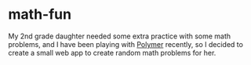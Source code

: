 math-fun
========

My 2nd grade daughter needed some extra practice with some math problems, and I have been playing 
with [Polymer](https://www.polymer-project.org/) recently, so I decided to create a small web app 
to create random math problems for her.
